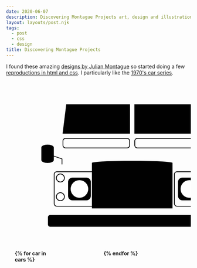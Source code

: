 ```yaml
---
date: 2020-06-07
description: Discovering Montague Projects art, design and illustration
layout: layouts/post.njk
tags:
  - post
  - css
  - design
title: Discovering Montague Projects
---
```


I found these amazing [designs by Julian Montague](http://www.montagueprojects.com/) so started doing a few [reproductions in html and css](/repro/#montague-projects). I particularly like the [1970's car series](http://www.montagueprojects.com/#/print-series-1970s-cars/).

<style>
    .flip-h {
        transform: scaleX(-1);
    }

    .wrapper {
        overflow: auto;
    }

    .land-rover {

        --width: 560px;
        --black: #010101;
        --white: #fff;
        --bumper-width: 460px;
        --bumper-height: 32px;

        display: flex;
        flex-direction: column;
        align-items: center;
        width: var(--width);
        margin: 0 auto;
        padding: 64px;
    }

    .land-rover__windscreen,
    .land-rover__vents {
        display: grid;
        grid-template-columns: repeat(2, 1fr);
        margin-bottom: 12px;
        width: 380px;
        gap: 12px;
    }

    .land-rover__windscreen > div {
        height: 0;
        border-bottom: 80px solid var(--black);
    }

    .land-rover__windscreen > div:first-child {
        border-left: 10px solid transparent;
    }

    .land-rover__windscreen > div:last-child {
        border-right: 10px solid transparent;
    }

    .land-rover__vents > div {
        height: 24px;
        border: 2px solid var(--black);
        border-radius: 8px;
    }

    .land-rover__wing-mirrors {
        display: flex;
        justify-content: space-between;
        width: 460px;
        margin-top: -12px;
    }

    .land-rover__wing-mirror {
        position: relative;
    }

    .land-rover__mirror {
        position: absolute;
        top: -10px;
        left: 32px;
        width: 34px;
    }

    .land-rover__mirror-top {
        height: 16px;
        border-top-left-radius: 100%;
        border-top-right-radius: 100%;
        background-color: var(--black);
    }

    .land-rover__mirror-body {
        height: 18px;
        background-color: var(--black);
    }

    .land-rover__mirror-bottom {
        height: 16px;
        border-bottom-left-radius: 100%;
        border-bottom-right-radius: 100%;
        background-color: var(--black);
    }

    .land-rover__mirror-arm {
        --square: 48px;
        width: var(--square);
        height: var(--square);;
        stroke-width: 4px;
        stroke-linejoin: round;
        stroke-linecap: round;
        stroke: var(--black);
    }

    .land-rover__nose {
        display: grid;
        grid-template-columns: 100px 220px 100px;
        gap: 4px;
        align-items: center;
        width: 428px;
        margin-top: -14px;
    }

    .land-rover__grill {
        width: 220px;
    }

    .land-rover__grill__head {
        height: 0;
        border-top: 12px solid var(--black);
        border-top-left-radius: 100%;
        border-top-right-radius: 100%;
    }

    .land-rover__grill__body {
        height: 118px;
        background-color: var(--black);
    }

    .land-rover__lights {
        display: grid;
        grid-template-columns: 1fr 2fr;
        grid-template-rows: 1fr 1fr;
        padding: 4px;

        margin-top: 24px;
        width: 100px;
        height: 84px;
        border: 2px solid var(--black);
        border-radius: 8px;
    }

    .land-rover__headlight {
        align-self: center;
        grid-row: span 2;

        display: flex;
        align-items: center;
        justify-content: center;
        width: 62px;
        height: 62px;
        border-radius: 12px;
        background-color: var(--black);
    }

    .land-rover__headlight > div {
        --square: 48px;
        width: var(--square);
        height: var(--square);
        border-radius: var(--square);
        background-color: var(--white);
    }

    .land-rover__side-light {
        --square: 20px;
        width: var(--square);
        height: var(--square);
        border-radius: var(--square);
        background-color: var(--white);
        border: 2px solid var(--black);
    }

    .land-rover__side-light__two {
        align-self: center;
    }

    .land-rover__bumper {
        margin-top: 18px;
        width: var(--bumper-width);
        height: var(--bumper-height);
        border-radius: 6px;
        background-color: var(--black);
    }

    .list-grid {
        margin: 0;
        display: grid;
        grid-template-columns: repeat(4, 1fr);
        gap: 4px;
        list-style-type: none;
        color: var(--white);
        font-weight: bold;
    }
    .list-grid li {
        padding: .5rem;
        min-height: 200px;
    }

</style>

<div class="wrapper">
    <div class="poster land-rover">
        <div class="land-rover__windscreen">
            <div></div>
            <div></div>
        </div>
        <div class="land-rover__vents">
            <div></div>
            <div></div>
        </div>
        <div class="land-rover__wing-mirrors">
            <div class="land-rover__wing-mirror flip-h">
                <div class="land-rover__mirror">
                    <div class="land-rover__mirror-top"></div>
                    <div class="land-rover__mirror-body"></div>
                    <div class="land-rover__mirror-bottom"></div>
                </div>
                <svg viewBox="0 0 100 100" xmlns="http://www.w3.org/2000/svg" class="land-rover__mirror-arm">
                    <path d="M 20 90 L 20 60 L 80 40" fill="transparent" />
                </svg>
            </div>
            <div class="land-rover__wing-mirror">
                <div class="land-rover__mirror">
                    <div class="land-rover__mirror-top"></div>
                    <div class="land-rover__mirror-body"></div>
                    <div class="land-rover__mirror-bottom"></div>
                </div>
                <svg viewBox="0 0 100 100" xmlns="http://www.w3.org/2000/svg" class="land-rover__mirror-arm">
                    <path d="M 20 90 L 20 60 L 80 40" fill="transparent" />
                </svg>
            </div>
        </div>
        <div class="land-rover__nose">
            <div class="land-rover__lights">
                <div class="land-rover__side-light"></div>
                <div class="land-rover__headlight">
                    <div></div>
                </div>
                <div class="land-rover__side-light land-rover__side-light__two"></div>
            </div>
            <div class="land-rover__grill">
                <div class="land-rover__grill__head"></div>
                <div class="land-rover__grill__body"></div>
            </div>
            <div class="land-rover__lights flip-h">
                <div class="land-rover__side-light"></div>
                <div class="land-rover__headlight">
                    <div></div>
                </div>
                <div class="land-rover__side-light side-light__two"></div>
            </div>
        </div>
        <div class="land-rover__bumper"></div>
    </div>
</div>

<ul class="list-grid">
    {% for car in cars %}
<li style="background-color: {{ car.color }}">  </li>
    {% endfor %}
</ul>
